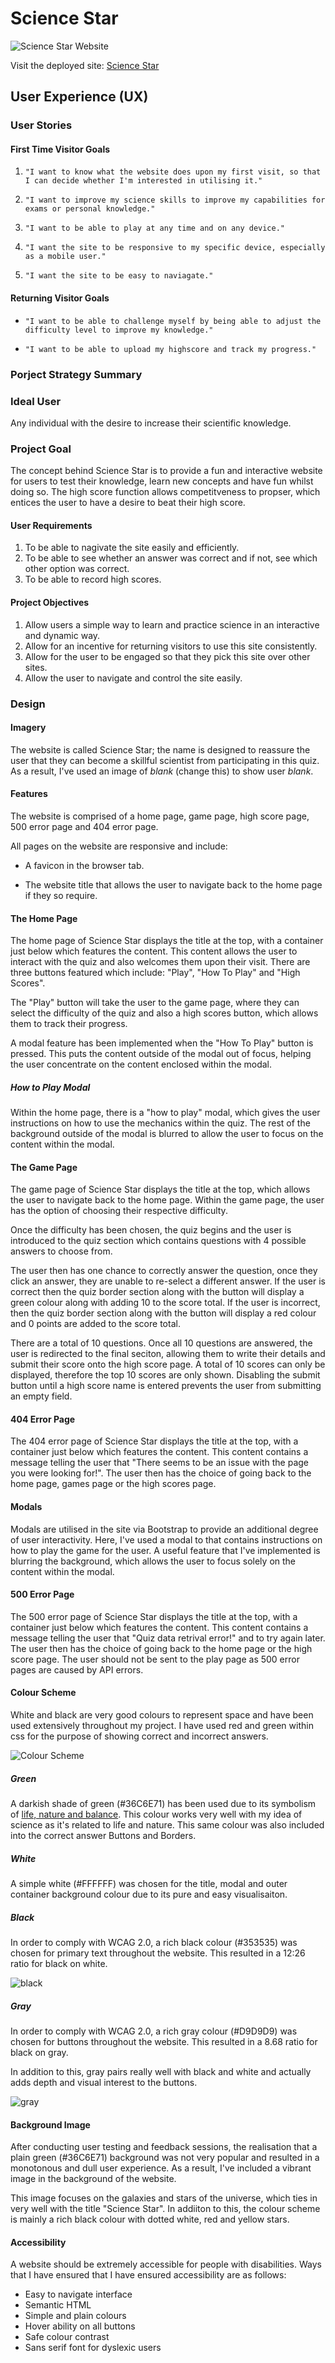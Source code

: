 # Science Star

![Science Star Website](documents/responsive.png)

Visit the deployed site: [Science Star](https://tomes2000.github.io/Science-Star-CI//)

## User Experience (UX)

### User Stories

#### First Time Visitor Goals

1. `"I want to know what the website does upon my first visit, so that I can decide whether I'm interested in utilising it."`

2. `"I want to improve my science skills to improve my capabilities for exams or personal knowledge."`

3. `"I want to be able to play at any time and on any device."`

4. `"I want the site to be responsive to my specific device, especially as a mobile user."`

5. `"I want the site to be easy to naviagate."`


#### Returning Visitor Goals

* `"I want to be able to challenge myself by being able to adjust the difficulty level to improve my knowledge."`

* `"I want to be able to upload my highscore and track my progress."`

### Porject Strategy Summary

### Ideal User

Any individual with the desire to increase their scientific knowledge.

### Project Goal

The concept behind Science Star is to provide a fun and interactive website for users to test their knowledge, learn new concepts and have fun whilst doing so. The high score function allows competitveness to propser, which entices the user to have a desire to beat their high score.

#### User Requirements
1. To be able to nagivate the site easily and efficiently.
2. To be able to see whether an answer was correct and if not, see which other option was correct.
3. To be able to record high scores.

#### Project Objectives
1. Allow users a simple way to learn and practice science in an interactive and dynamic way.
2. Allow for an incentive for returning visitors to use this site consistently.
3. Allow for the user to be engaged so that they pick this site over other sites.
4. Allow the user to navigate and control the site easily.

### Design

#### Imagery

The website is called Science Star; the name is designed to reassure the user that they can become a skillful scientist from participating in this quiz. As a result, I've used an image of *blank* (change this) to show user *blank*.

#### Features

The website is comprised of a home page, game page, high score page, 500 error page and 404 error page.

All pages on the website are responsive and include:

* A favicon in the browser tab.

* The website title that allows the user to navigate back to the home page if they so require.

#### The Home Page

The home page of Science Star displays the title at the top, with a container just below which features the content.  This content allows the user to interact with the quiz and also welcomes them upon their visit. There are three buttons featured which include: "Play", "How To Play" and "High Scores".

The "Play" button will take the user to the game page, where they can select the difficulty of the quiz and also a high scores button, which allows them to track their progress.

A modal feature has been implemented when the "How To Play" button is pressed. This puts the content outside of the modal out of focus, helping the user concentrate on the content enclosed within the modal.

##### How to Play Modal

Within the home page, there is a "how to play" modal, which gives the user instructions on how to use the mechanics within the quiz. The rest of the background outside of the modal is blurred to allow the user to focus on the content within the modal.

#### The Game Page

The game page of Science Star displays the title at the top, which allows the user to navigate back to the home page. Within the game page, the user has the option of choosing their respective difficulty.

Once the difficulty has been chosen, the quiz begins and the user is introduced to the quiz section which contains questions with 4 possible answers to choose from. 

The user then has one chance to correctly answer the question, once they click an answer, they are unable to re-select a different answer. If the user is correct then the quiz border section along with the button will display a green colour along with adding 10 to the score total. If the user is incorrect, then the quiz border section along with the button will display a red colour and 0 points are added to the score total.

There are a total of 10 questions. Once all 10 questions are answered, the user is redirected to the final seciton, allowing them to write their details and submit their score onto the high score page. A total of 10 scores can only be displayed, therefore the top 10 scores are only shown. Disabling the submit button until a high score name is entered prevents the user from submitting an empty field.

#### 404 Error Page

The 404 error page of Science Star displays the title at the top, with a container just below which features the content.  This content contains a message telling the user that "There seems to be an issue with the page you were looking for!". The user then has the choice of going back to the home page, games page or the high scores page.

#### Modals

Modals are utilised in the site via Bootstrap to provide an additional degree of user interactivity. Here, I've used a modal to that contains instructions on how to play the game for the user. A useful feature that I've implemented is blurring the background, which allows the user to focus solely on the content within the modal.

#### 500 Error Page

The 500 error page of Science Star displays the title at the top, with a container just below which features the content.  This content contains a message telling the user that "Quiz data retrival error!" and to try again later. The user then has the choice of going back to the home page or the high score page. The user should not be sent to the play page as 500 error pages are caused by API errors.

#### Colour Scheme

White and black are very good colours to represent space and have been used extensively throughout my project. I have used red and green within css for the purpose of showing correct and incorrect answers.

![Colour Scheme](documents/colourscheme1.png)

##### Green

A darkish shade of green (#36C6E71) has been used due to its symbolism of [life, nature and balance](https://www.sensationalcolor.com/meaning-of-green/). This colour works very well with my idea of science as it's related to life and nature. This same colour was also included into the correct answer Buttons and Borders.

##### White

A simple white (#FFFFFF) was chosen for the title, modal and outer container background colour due to its pure and easy visualisaiton.


##### Black

In order to comply with WCAG 2.0, a rich black colour (#353535) was chosen for primary text throughout the website. This resulted in a 12:26  ratio for black on white.

![black](documents/blackandwhite.png)

##### Gray

In order to comply with WCAG 2.0, a rich gray colour (#D9D9D9) was chosen for buttons throughout the website. This resulted in a 8.68  ratio for black on gray.

In addition to this, gray pairs really well with black and white and actually adds depth and visual interest to the buttons.

![gray](documents/blackandgray.png)

#### Background Image

After conducting user testing and feedback sessions, the realisation that a plain green (#36C6E71) background was not very popular and resulted in a monotonous and dull user experience. As a result, I've included a vibrant image in the background of the website.

This image focuses on the galaxies and stars of the universe, which ties in very well with the title "Science Star". In addiiton to this, the colour scheme is mainly a rich black colour with dotted white, red and yellow stars. 

#### Accessibility

A website should be extremely accessible for people with disabilities. Ways that I have ensured that I have ensured accessibility are as follows:

- Easy to navigate interface
- Semantic HTML
- Simple and plain colours
- Hover ability on all buttons
- Safe colour contrast
- Sans serif font for dyslexic users